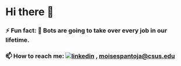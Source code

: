 # Hi there 👋

<!--
**moise37/moise37** is a ✨ _special_ ✨ repository because its `README.md` (this file) appears on your GitHub profile.
Here are some ideas to get you started:

-->

### ⚡ Fun fact: 🤖 Bots are going to take over every job in our lifetime.

###  📫 How to reach me: [![linkedin](https://user-images.githubusercontent.com/39270614/89308967-dcdddd00-d640-11ea-9fb5-22fca46d608a.png)][1] , moisespantoja@csus.edu


[1]: https://www.linkedin.com/in/moses-pantoja-9864a9158/
